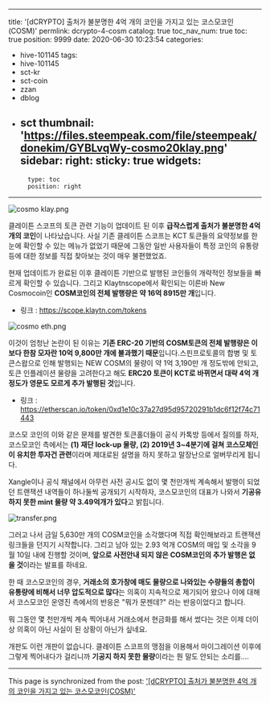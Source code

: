 
---
title: '[dCRYPTO] 출처가 불분명한 4억 개의 코인을 가지고 있는 코스모코인(COSM)'
permlink: dcrypto-4-cosm
catalog: true
toc_nav_num: true
toc: true
position: 9999
date: 2020-06-30 10:23:54
categories:
- hive-101145
tags:
- hive-101145
- sct-kr
- sct-coin
- zzan
- dblog
- sct
thumbnail: 'https://files.steempeak.com/file/steempeak/donekim/GYBLvqWy-cosmo20klay.png'
sidebar:
    right:
        sticky: true
widgets:
    -
        type: toc
        position: right
---


![cosmo klay.png](https://files.steempeak.com/file/steempeak/donekim/GYBLvqWy-cosmo20klay.png)

클레이튼 스코프의 토큰 관련 기능이 업데이트 된 이후 **급작스럽게 출처가 불분명한 4억개의 코인**이 나타났습니다. 사실 기존 클레이튼 스코프는 KCT 토큰들의 요약정보를 한 눈에 확인할 수 있는 메뉴가 없었기 때문에 그동안 일반 사용자들이 특정 코인의 유통량 등에 대한 정보를 직접 찾아보는 것이 매우 불편했었죠.

현재 업데이트가 완료된 이후 클레이튼 기반으로 발행된 코인들의 개략적인 정보들을 빠르게 확인할 수 있습니다. 그리고 Klaytnscope에서 확인되는 이른바 New Cosmocoin인 **COSM코인의 전체 발행량은 약 16억 8915만 개**입니다. 

- 링크 : https://scope.klaytn.com/tokens

![cosmo eth.png](https://files.steempeak.com/file/steempeak/donekim/TaPQYuoN-cosmo20eth.png)

이것이 엄청난 논란이 된 이유는 **기존 ERC-20 기반의 COSM토큰의 전체 발행량은 이보다 한참 모자란 10억 9,800만 개에 불과했기 때문**입니다.스핀프로토콜의 합병 및 토큰스왑으로 인해 발행되는 NEW COSM의 물량이 약 1억 3,190만 개 정도밖에 안되고, 토큰 인플레이션 물량을 고려한다고 해도 **ERC20 토큰이 KCT로 바뀌면서 대략 4억 개 정도가 영문도 모르게 추가 발행된 것**입니다.

- 링크 : https://etherscan.io/token/0xd1e10c37a27d95d95720291b1dc6f12f74c71443

코스모 코인의 이와 같은 문제를 발견한 토큰홀더들이 공식 카톡방 등에서 질의를 하자, 코스모코인 측에서는 **(1) 재단 lock-up 물량, (2) 2019년 3~4분기에 걸쳐 코스모체인이 유치한 투자건 관련**이라며 제대로된 설명을 하지 못하고 말장난으로 얼버무리게 됩니다.

Xangle이나 공식 채널에서 아무런 사전 공시도 없이 몇 천만개씩 계속해서 발행이 되었던 트랜잭션 내역들이 하나둘씩 공개되기 시작하자, 코스모코인의 대표가 나와서 **기공유하지 못한 mint 물량 약 3.49억개가 있다**고 밝힙니다.


![transfer.png](https://files.steempeak.com/file/steempeak/donekim/8Gix8rbe-transfer.png)
 
그러고 나서 금일 5,630만 개의 COSM코인을 소각했다며 직접 확인해보라고 트랜잭션 링크들을 던지기 시작합니다. 그리고 남아 있는 2.93 억개 COSM의 매입 및 소각을 9월 10일 내에 진행할 것이며, **앞으로 사전안내 되지 않은 COSM코인의 추가 발행은 없을 것**이라는 발표를 하네요.

한 때 코스모코인의 경우, **거래소의 호가창에 매도 물량으로 나와있는 수량들의 총합이 유통량에 비해서 너무 압도적으로 많다**는 의혹이 지속적으로 제기되어 왔으나 이에 대해서 코스모코인 운영진 측에서의 반응은 "뭐가 문젠데?" 라는 반응이었다고 합니다. 

뭐 그동안 몇 천만개씩 계속 찍어내서 거래소에서 현금화를 해서 썼다는 것은 이제 더이상 의혹이 아닌 사실이 된 상황이 아닌가 싶네요.

개판도 이런 개판이 없습니다. 클레이튼 스코프의 맹점을 이용해서 마이그레이션 이후에 그렇게 찍어내다가 걸리니까 **기공지 하지 못한 물량**이라는 뭔 말도 안되는 소리를....

- - -

This page is synchronized from the post: ['[dCRYPTO] 출처가 불분명한 4억 개의 코인을 가지고 있는 코스모코인(COSM)'](https://steemit.com/@donekim/dcrypto-4-cosm)
